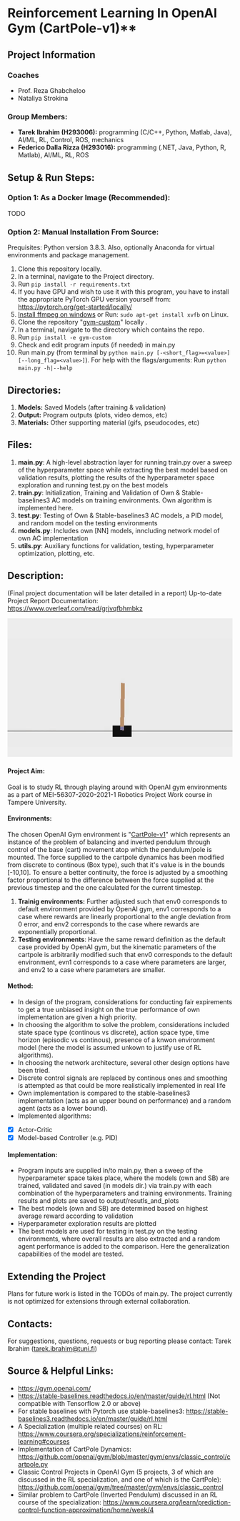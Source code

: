 # Reinforcement Learning In OpenAI Gym (CartPole-v1)**

## Project Information

### Coaches
- Prof. Reza Ghabcheloo
- Nataliya Strokina

### Group Members:
- **Tarek Ibrahim (H293006):** programming (C/C++, Python, Matlab, Java), AI/ML, RL, Control, ROS, mechanics
- **Federico Dalla Rizza (H293016):** programming (.NET, Java, Python, R, Matlab), AI/ML, RL, ROS

## Setup & Run Steps:

### Option 1: As a Docker Image (Recommended):
TODO

### Option 2: Manual Installation From Source:
Prequisites: Python version 3.8.3. Also, optionally Anaconda for virtual environments and package management.

1. Clone this repository locally.
2. In a terminal, navigate to the Project directory.
3. Run `pip install -r requirements.txt`
4. If you have GPU and wish to use it with this program, you have to install the appropriate PyTorch GPU version yourself from: https://pytorch.org/get-started/locally/
5. [Install ffmpeg on windows](https://www.wikihow.com/Install-FFmpeg-on-Windows) or Run: `sudo apt-get install xvfb` on Linux.
5. Clone the repository "[gym-custom](https://github.com/Tarek-Ibrahim/gym-custom)" locally .
6. In a terminal, navigate to the directory which contains the repo.
7. Run `pip install -e gym-custom`
8. Check and edit program inputs (if needed) in main.py
9. Run main.py (from terminal by `python main.py [-<short_flag>=<value>] [--long_flag=<value>]`). For help with the flags/arguments: Run `python main.py -h|--help`

## Directories:

1. **Models:** Saved Models (after training & validation)
2. **Output:** Program outputs (plots, video demos, etc)
3. **Materials:** Other supporting material (gifs, pseudocodes, etc)

## Files:

1. **main.py**: A high-level abstraction layer for running train.py over a sweep of the hyperparameter space while extracting the best model based on validation results, plotting the results of the hyperparameter space exploration and running test.py on the best models
2. **train.py**: Initialization, Training and Validation of Own & Stable-baselines3 AC models on training environments. Own algorithm is implemented here.
3. **test.py**: Testing of Own & Stable-baselines3 AC models, a PID model, and random model on the testing environments 
4. **models.py**: Includes own \[NN\] models, inncluding network model of own AC implementation
5. **utils.py**: Auxiliary functions for validation, testing, hyperparameter optimization, plotting, etc.

## Description:

(Final project documentation will be later detailed in a report)
Up-to-date Project Report Documentation: https://www.overleaf.com/read/grjvqfbhmbkz

![AC Controller Implementation on CartPole demo](materials/demo.gif)

#### Project Aim: 

Goal is to study RL through playing around with OpenAI gym environments as a part of MEI-56307-2020-2021-1 Robotics Project Work course in Tampere University.

#### Environments:

The chosen OpenAI Gym environment is "[CartPole-v1](https://gym.openai.com/envs/CartPole-v1/)" which represents an instance of the problem of balancing and inverted pendulum through control of the base (cart) movement atop which the pendulum/pole is mounted. The force supplied to the cartpole dynamics has been modified from discrete to continous (Box type), such that it's value is in the bounds [-10,10]. To ensure a better continuity, the force is adjusted by a smoothing factor proportional to the difference between the force supplied at the previous timestep and the one calculated for the current timestep.

1. **Trainig environments:** Further adjusted such that env0 corresponds to default environment provided by OpenAI gym, env1 corresponds to a case where rewards are linearly proportional to the angle deviation from 0 error, and env2 corresponds to the case where rewards are exponentially proportional.
2. **Testing environments**: Have the same reward definition as the default case provided by OpenAI gym, but the kinematic parameters of the cartpole is arbitrarily modified such that env0 corresponds to the default environment, evn1 corresponds to a case where parameters are larger, and env2 to a case where parameters are smaller.

#### Method:

- In design of the program, considerations for conducting fair expirements to get a true unbiased insight on the true performance of own implementation are given a high priority.
- In choosing the algorithm to solve the problem, considerations included state space type (continous vs discrete), action space type, time horizon (episodic vs continous), presence of a knwon environment model (here the model is assumed unkown to justify use of RL algorithms).
- In choosing the network architecture, several other design options have been tried.
- Discrete control signals are replaced by continous ones and smoothing is attempted as that could be more realistically implemented in real life
- Own implementation is compared to the stable-baselines3 implementation (acts as an upper bound on performance) and a random agent (acts as a lower bound).
- Implemented algorithms:
- [X] Actor-Critic
- [X] Model-based Controller (e.g. PID)

#### Implementation:

- Program inputs are supplied in/to main.py, then a sweep of the hyperparameter space takes place, where the models (own and SB) are trained, validated and saved (in models dir.) via train.py with each combination of the hyperparameters and training environments. Training results and plots are saved to output/resutls_and_plots
- The best models (own and SB) are determined based on highest average reward according to validation
- Hyperparameter exploration results are plotted
- The best models are used for testing in test.py on the testing environments, where overall results are also extracted and a random agent performance is added to the comparison. Here the generalization capabilities of the model are tested.

## Extending the Project

Plans for future work is listed in the TODOs of main.py. The project currently is not optimized for extensions through external collaboration.

## Contacts:

For suggestions, questions, requests or bug reporting please contact:
Tarek Ibrahim (tarek.ibrahim@tuni.fi)

## Source & Helpful Links:
- https://gym.openai.com/
- https://stable-baselines.readthedocs.io/en/master/guide/rl.html (Not compatible with Tensorflow 2.0 or above)
- For stable baselines with Pytorch use stable-baselines3: https://stable-baselines3.readthedocs.io/en/master/guide/rl.html 
- A Specialization (multiple related courses) on RL: https://www.coursera.org/specializations/reinforcement-learning#courses
- Implementation of CartPole Dynamics: https://github.com/openai/gym/blob/master/gym/envs/classic_control/cartpole.py
- Classic Control Projects in OpenAI Gym (5 projects, 3 of which are discussed in the RL specialization, and one of which is the CartPole): https://github.com/openai/gym/tree/master/gym/envs/classic_control
- Similar problem to CartPole (Inverted Pendulum) discussed in an RL course of the specialization: https://www.coursera.org/learn/prediction-control-function-approximation/home/week/4